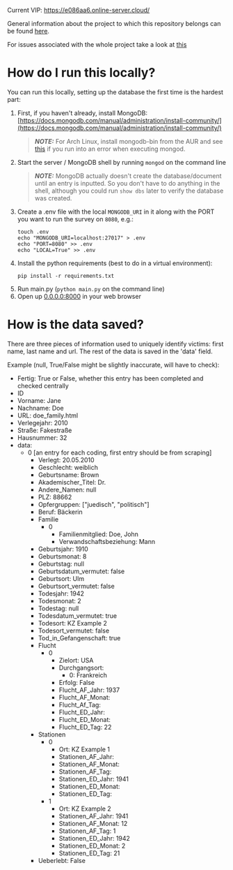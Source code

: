 Current VIP: https://e086aa6.online-server.cloud/

General information about the project to which this repository belongs can be found [here](https://pad.correlaid.org/zHZbVjb4TS6Vntt4XpnrBA?both).

For issues associated with the whole project take a look at [this](https://github.com/orgs/CorrelAid/projects/10)

# How do I run this locally?

You can run this locally, setting up the database the first time is the hardest part:

1. First, if you haven't already, install MongoDB: [https://docs.mongodb.com/manual/administration/install-community/](https://docs.mongodb.com/manual/administration/install-community/)
    > **_NOTE:_** For Arch Linux, install mongodb-bin from the AUR and see [this](https://askubuntu.com/questions/823288/mongodb-loads-but-breaks-returning-status-14) if you run into an error when executing mongod.
3. Start the server / MongoDB shell by running `mongod` on the command line
    > **_NOTE:_**  MongoDB actually doesn't create the database/document until an entry is inputted. So you don't have to do anything in the shell, although you could run `show dbs` later to verify the database was created. 
4. Create a .env file with the local `MONGODB_URI` in it along with the PORT you want to run the survey on `8080`, e.g.:
    ```
    touch .env
    echo "MONGODB_URI=localhost:27017" > .env
    echo "PORT=8080" >> .env
    echo "LOCAL=True" >> .env
    ```
4. Install the python requirements (best to do in a virtual environment):
    ```
    pip install -r requirements.txt
    ```
5. Run main.py (`python main.py` on the command line)
6. Open up [0.0.0.0:8000](0.0.0.0:8080) in your web browser

# How is the data saved?

There are three pieces of information used to uniquely identify victims: first name, last name and url.
The rest of the data is saved in the 'data' field.

Example (null, True/False might be slightly inaccurate, will have to check):

   - Fertig: True or False, whether this entry has been completed and checked centrally
   - ID
   - Vorname: Jane
   - Nachname: Doe
   - URL: doe_family.html
   - Verlegejahr: 2010
   - Straße: Fakestraße
   - Hausnummer: 32
   - data:
       * 0 [an entry for each coding, first entry should be from scraping]
           * Verlegt: 20.05.2010
           * Geschlecht: weiblich
           * Geburtsname: Brown
           * Akademischer_Titel: Dr.
           * Andere_Namen: null
           * PLZ: 88662
           * Opfergruppen: ["juedisch", "politisch"] 
           * Beruf: Bäckerin
           * Familie
               * 0
                  * Familienmitglied: Doe, John
                  * Verwandschaftsbeziehung: Mann
           * Geburtsjahr: 1910
           * Geburtsmonat: 8
           * Geburtstag: null
           * Geburtsdatum_vermutet: false
           * Geburtsort: Ulm
           * Geburtsort_vermutet: false
           * Todesjahr: 1942
           * Todesmonat: 2
           * Todestag: null
           * Todesdatum_vermutet: true
           * Todesort: KZ Example 2
           * Todesort_vermutet: false
           * Tod_in_Gefangenschaft: true
           * Flucht
                * 0
                    * Zielort: USA
                    * Durchgangsort:
                        * 0: Frankreich
                    * Erfolg: False
                    * Flucht_AF_Jahr: 1937
                    * Flucht_AF_Monat: 
                    * Flucht_Af_Tag: 
                    * Flucht_ED_Jahr: 
                    * Flucht_ED_Monat: 
                    * Flucht_ED_Tag: 22
           * Stationen
                * 0
                    * Ort: KZ Example 1
                    * Stationen_AF_Jahr: 
                    * Stationen_AF_Monat: 
                    * Stationen_AF_Tag: 
                    * Stationen_ED_Jahr: 1941
                    * Stationen_ED_Monat: 
                    * Stationen_ED_Tag: 
                * 1
                    * Ort: KZ Example 2
                    * Stationen_AF_Jahr: 1941
                    * Stationen_AF_Monat: 12
                    * Stationen_AF_Tag: 1
                    * Stationen_ED_Jahr: 1942
                    * Stationen_ED_Monat: 2
                    * Stationen_ED_Tag: 21
           * Ueberlebt: False
       
       
   
